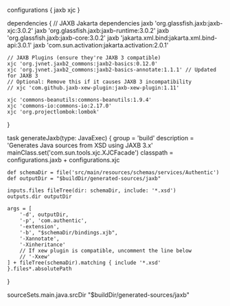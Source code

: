 configurations {
    jaxb
    xjc
}

dependencies {
    // JAXB Jakarta dependencies
    jaxb 'org.glassfish.jaxb:jaxb-xjc:3.0.2'
    jaxb 'org.glassfish.jaxb:jaxb-runtime:3.0.2'
    jaxb 'org.glassfish.jaxb:jaxb-core:3.0.2'
    jaxb 'jakarta.xml.bind:jakarta.xml.bind-api:3.0.1'
    jaxb 'com.sun.activation:jakarta.activation:2.0.1'

    // JAXB Plugins (ensure they're JAXB 3 compatible)
    xjc 'org.jvnet.jaxb2_commons:jaxb2-basics:0.12.0'
    xjc 'org.jvnet.jaxb2_commons:jaxb2-basics-annotate:1.1.1' // Updated for JAXB 3
    // Optional: Remove this if it causes JAXB 3 incompatibility
    // xjc 'com.github.jaxb-xew-plugin:jaxb-xew-plugin:1.11'

    xjc 'commons-beanutils:commons-beanutils:1.9.4'
    xjc 'commons-io:commons-io:2.17.0'
    xjc 'org.projectlombok:lombok'
}

task generateJaxb(type: JavaExec) {
    group = 'build'
    description = 'Generates Java sources from XSD using JAXB 3.x'
    mainClass.set('com.sun.tools.xjc.XJCFacade')
    classpath = configurations.jaxb + configurations.xjc

    def schemaDir = file('src/main/resources/schemas/services/Authentic')
    def outputDir = "$buildDir/generated-sources/jaxb"

    inputs.files fileTree(dir: schemaDir, include: '*.xsd')
    outputs.dir outputDir

    args = [
        '-d', outputDir,
        '-p', 'com.authentic',
        '-extension',
        '-b', "$schemaDir/bindings.xjb",
        '-Xannotate',
        '-Xinheritance'
        // If xew plugin is compatible, uncomment the line below
        // '-Xxew'
    ] + fileTree(schemaDir).matching { include '*.xsd' }.files*.absolutePath
}

sourceSets.main.java.srcDir "$buildDir/generated-sources/jaxb"
